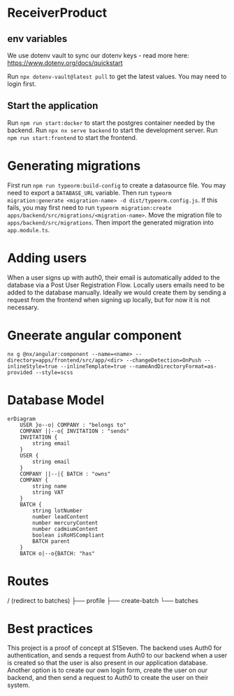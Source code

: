 # ReceiverProduct

## env variables

We use dotenv vault to sync our dotenv keys - read more here: https://www.dotenv.org/docs/quickstart

Run `npx dotenv-vault@latest pull` to get the latest values.
You may need to login first.

## Start the application

Run `npm run start:docker` to start the postgres container needed by the backend.
Run `npx nx serve backend` to start the development server.
Run `npm run start:frontend` to start the frontend.

# Generating migrations

First run `npm run typeorm:build-config` to create a datasource file. You may need to export a `DATABASE_URL` variable.
Then run `typeorm migration:generate <migration-name> -d dist/typeorm.config.js`. If this fails, you may first need to run `typeorm migration:create apps/backend/src/migrations/<migration-name>`. Move the migration file to `apps/backend/src/migrations`.
Then import the generated migration into `app.module.ts`.

# Adding users

When a user signs up with auth0, their email is automatically added to the database via a Post User Registration Flow.
Locally users emails need to be added to the database manually. Ideally we would create them by sending a request from the frontend when signing up locally, but for now it is not necessary.

# Gneerate angular component
`nx g @nx/angular:component --name=<name> --directory=apps/frontend/src/app/<dir> --changeDetection=OnPush --inlineStyle=true --inlineTemplate=true --nameAndDirectoryFormat=as-provided --style=scss`


# Database Model
```mermaid
erDiagram
    USER }o--o| COMPANY : "belongs to"
    COMPANY ||--o{ INVITATION : "sends" 
    INVITATION {
        string email
    }
    USER {
        string email
    }
    COMPANY ||--|{ BATCH : "owns"
    COMPANY {
        string name
        string VAT
    }
    BATCH {
        string lotNumber
        number leadContent
        number mercuryContent
        number cadmiumContent
        boolean isRoHSCompliant
        BATCH parent    
    }
    BATCH o|--o{BATCH: "has" 
```

# Routes
/ (redirect to batches)
├── profile
├── create-batch
└── batches 

# Best practices

This project is a proof of concept at S1Seven. The backend uses Auth0 for authentication, and sends a request from Auth0 to our backend when a user is created so that the user is also present in our application database. Another option is to create our own login form, create the user on our backend, and then send a request to Auth0 to create the user on their system.

